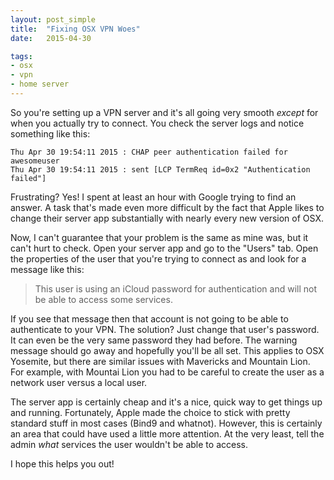 ```yaml
---
layout: post_simple
title:  "Fixing OSX VPN Woes"
date:   2015-04-30

tags:
- osx
- vpn
- home server
---
```


So you're setting up a VPN server and it's all going very smooth *except* for when you actually try to connect. You check the server logs and notice something like this:

```
Thu Apr 30 19:54:11 2015 : CHAP peer authentication failed for awesomeuser
Thu Apr 30 19:54:11 2015 : sent [LCP TermReq id=0x2 "Authentication failed"]
```

Frustrating? Yes! I spent at least an hour with Google trying to find an answer. A task that's made even more difficult by the fact that Apple likes to change their server app substantially with nearly every new version of OSX.

Now, I can't guarantee that your problem is the same as mine was, but it can't hurt to check. Open your server app and go to the "Users" tab. Open the properties of the user that you're trying to connect as and look for a message like this:

> This user is using an iCloud password for authentication and will not be able to access some services.

If you see that message then that account is not going to be able to authenticate to your VPN. The solution? Just change that user's password. It can even be the very same password they had before. The warning message should go away and hopefully you'll be all set. This applies to OSX Yosemite, but there are similar issues with Mavericks and Mountain Lion. For example, with Mountai Lion you had to be careful to create the user as a network user versus a local user.

The server app is certainly cheap and it's a nice, quick way to get things up and running. Fortunately, Apple made the choice to stick with pretty standard stuff in most cases (Bind9 and whatnot). However, this is certainly an area that could have used a little more attention. At the very least, tell the admin *what* services the user wouldn't be able to access.

I hope this helps you out!
